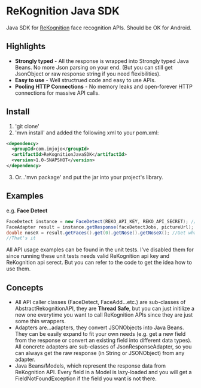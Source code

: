 ReKognition Java SDK
==================

Java SDK for [ReKognition](https://rekognition.com/) face recognition APIs. Should be OK for Android.

Highlights
---
+ **Strongly typed** - All the response is wrapped into Strongly typed Java Beans. No more Json parsing on your end. (But you can still get JsonObject or raw response string if you need flexibilities).
+ **Easy to use** - Well structrued code and easy to use APIs.
+ **Pooling HTTP Connections** - No memory leaks and open-forever HTTP connections for massive API calls.

Install
---
1. 'git clone'
2. 'mvn install' and added the following xml to your pom.xml:

```xml
<dependency>
  <groupId>com.imjojo</groupId>
  <artifactId>ReKognitionJavaSDK</artifactId>
  <version>1.0-SNAPSHOT</version>
</dependency>
```

3. Or...'mvn package' and put the jar into your project's library.

Examples
---
e.g. **Face Detect**

```java
FaceDetect instance = new FaceDetect(REKO_API_KEY, REKO_API_SECRET); //Init a FaceDetect instance
FaceAdapter result = instance.getResponse(faceDetectJobs, pictureUrl); //Got the response
double noseX = result.getFaces().get(0).getNose().getNoseX(); //Get whatever you want from the adapter
//That's it
```

All API usage examples can be found in the unit tests. I've disabled them for since running these unit tests needs valid ReKognition api key and ReKognition api serect. But you can refer to the code to get the idea how to use them.

Concepts
---
+ All API caller classes (FaceDetect, FaceAdd...etc.) are sub-classes of AbstractRekognitionAPI, they are **Thread Safe**, but you can just initilize a new one everytime you want to call ReKognition APIs since they are just some thin wrappers.
+ Adapters are...adapters, they convert JSONObjects into Java Beans. They can be easily expand to fit your own needs (e.g. get a new field from the response or convert an existing field into different data types). All concrete adapters are sub-classes of JsonResponseAdapter, so you can always get the raw response (in String or JSONObject) from any adapter.
+ Java Beans/Models, which represent the response data from ReKognition API. Every field in a Model is lazy-loaded and you will get a FieldNotFoundException if the field you want is not there.
